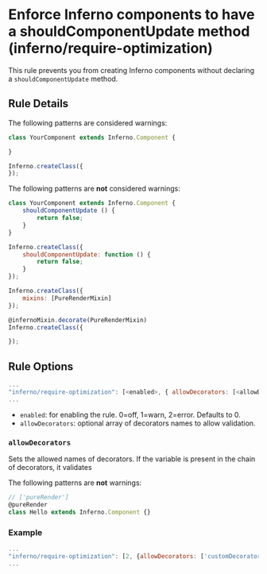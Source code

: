 # Enforce Inferno components to have a shouldComponentUpdate method (inferno/require-optimization)

This rule prevents you from creating Inferno components without declaring a `shouldComponentUpdate` method.

## Rule Details

The following patterns are considered warnings:

```js
class YourComponent extends Inferno.Component {

}
```

```js
Inferno.createClass({
});
```

The following patterns are **not** considered warnings:

```js
class YourComponent extends Inferno.Component {
	shouldComponentUpdate () {
		return false;
	}
}
```

```js
Inferno.createClass({
	shouldComponentUpdate: function () {
		return false;
	}
});
```

```js
Inferno.createClass({
	mixins: [PureRenderMixin]
});
```

```js
@infernoMixin.decorate(PureRenderMixin)
Inferno.createClass({

});
```

## Rule Options

```js
...
"inferno/require-optimization": [<enabled>, { allowDecorators: [<allowDecorator>] }]
...
```

* `enabled`: for enabling the rule. 0=off, 1=warn, 2=error. Defaults to 0.
* `allowDecorators`: optional array of decorators names to allow validation.


### `allowDecorators`

Sets the allowed names of decorators. If the variable is present in the chain of decorators, it validates

The following patterns are **not** warnings:

```js
// ['pureRender']
@pureRender
class Hello extends Inferno.Component {}
```

### Example

```js
...
"inferno/require-optimization": [2, {allowDecorators: ['customDecorators']}]
...
```
